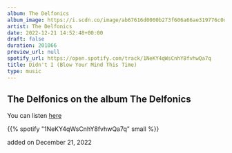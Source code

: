 ```yaml
---
album: The Delfonics
album_image: https://i.scdn.co/image/ab67616d0000b273f606a66ae319776c0dc86ce8
artist: The Delfonics
date: 2022-12-21 14:52:48+00:00
draft: false
duration: 201066
preview_url: null
spotify_url: https://open.spotify.com/track/1NeKY4qWsCnhY8fvhwQa7q
title: Didn't I (Blow Your Mind This Time)
type: music
---
```



## The Delfonics on the album The Delfonics

You can listen [here](https://open.spotify.com/track/1NeKY4qWsCnhY8fvhwQa7q)

{{% spotify "1NeKY4qWsCnhY8fvhwQa7q" small %}}

added on December 21, 2022
